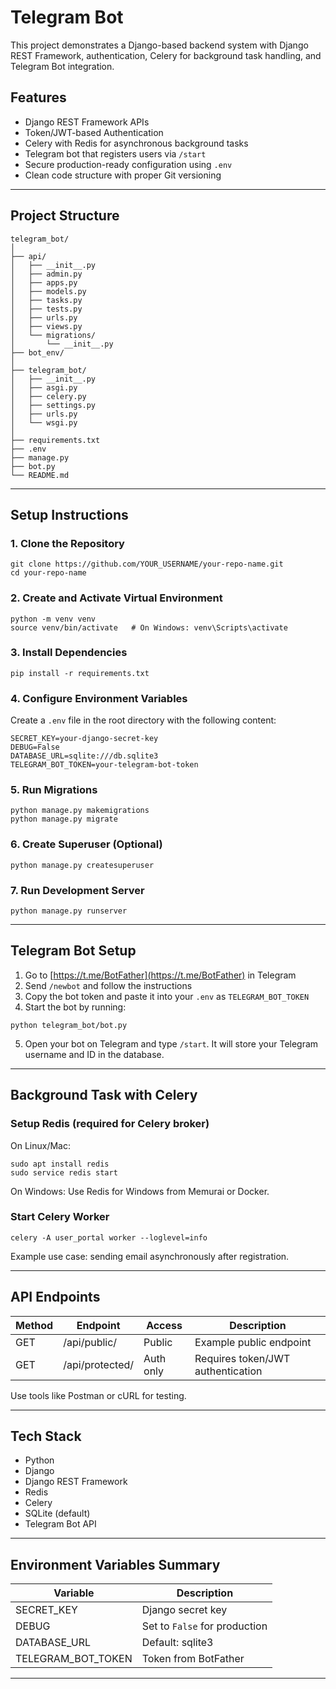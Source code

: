 # Telegram Bot

This project demonstrates a Django-based backend system with Django REST Framework, authentication, Celery for background task handling, and Telegram Bot integration.

## Features

- Django REST Framework APIs
- Token/JWT-based Authentication
- Celery with Redis for asynchronous background tasks
- Telegram bot that registers users via `/start`
- Secure production-ready configuration using `.env`
- Clean code structure with proper Git versioning

---

## Project Structure

```
telegram_bot/
│
├── api/                     
│   ├── __init__.py
│   ├── admin.py
│   ├── apps.py
│   ├── models.py
│   ├── tasks.py
│   ├── tests.py
│   ├── urls.py
│   ├── views.py
│   └── migrations/
│       └── __init__.py
├── bot_env/ 
│
├── telegram_bot/
│   ├── __init__.py
│   ├── asgi.py
│   ├── celery.py
│   ├── settings.py
│   ├── urls.py
│   └── wsgi.py
│
├── requirements.txt
├── .env
├── manage.py
├── bot.py
└── README.md
```

---

## Setup Instructions

### 1. Clone the Repository

```
git clone https://github.com/YOUR_USERNAME/your-repo-name.git
cd your-repo-name
```

### 2. Create and Activate Virtual Environment

```
python -m venv venv
source venv/bin/activate   # On Windows: venv\Scripts\activate
```

### 3. Install Dependencies

```
pip install -r requirements.txt
```

### 4. Configure Environment Variables

Create a `.env` file in the root directory with the following content:

```
SECRET_KEY=your-django-secret-key
DEBUG=False
DATABASE_URL=sqlite:///db.sqlite3
TELEGRAM_BOT_TOKEN=your-telegram-bot-token
```

### 5. Run Migrations

```
python manage.py makemigrations
python manage.py migrate
```

### 6. Create Superuser (Optional)

```
python manage.py createsuperuser
```

### 7. Run Development Server

```
python manage.py runserver
```

---

## Telegram Bot Setup

1. Go to [https://t.me/BotFather](https://t.me/BotFather) in Telegram
2. Send `/newbot` and follow the instructions
3. Copy the bot token and paste it into your `.env` as `TELEGRAM_BOT_TOKEN`
4. Start the bot by running:

```
python telegram_bot/bot.py
```

5. Open your bot on Telegram and type `/start`. It will store your Telegram username and ID in the database.

---

## Background Task with Celery

### Setup Redis (required for Celery broker)

On Linux/Mac:
```
sudo apt install redis
sudo service redis start
```

On Windows: Use Redis for Windows from Memurai or Docker.

### Start Celery Worker

```
celery -A user_portal worker --loglevel=info
```

Example use case: sending email asynchronously after registration.

---

## API Endpoints

| Method | Endpoint         | Access      | Description                      |
|--------|------------------|-------------|----------------------------------|
| GET    | /api/public/     | Public      | Example public endpoint          |
| GET    | /api/protected/  | Auth only   | Requires token/JWT authentication |

Use tools like Postman or cURL for testing.

---

## Tech Stack

- Python
- Django
- Django REST Framework
- Redis
- Celery
- SQLite (default)
- Telegram Bot API

---

## Environment Variables Summary

| Variable             | Description                        |
|----------------------|------------------------------------|
| SECRET_KEY           | Django secret key                  |
| DEBUG                | Set to `False` for production      |
| DATABASE_URL         | Default: sqlite3                   |
| TELEGRAM_BOT_TOKEN   | Token from BotFather               |

---
